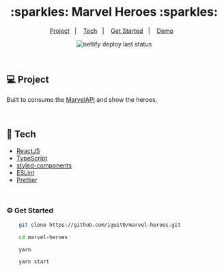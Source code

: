 <h1 align="center">
   :sparkles: Marvel Heroes :sparkles:
</h1>

<p align="center">
  <a href="#computer-project">Project</a>&nbsp;&nbsp;&nbsp;|&nbsp;&nbsp;&nbsp;
  <a href="#rocket-tech">Tech</a>&nbsp;&nbsp;&nbsp;|&nbsp;&nbsp;&nbsp;
  <a href="#gear-get-started">Get Started</a>&nbsp;&nbsp;&nbsp;|&nbsp;&nbsp;&nbsp;
  <a href="https://regal-moonbeam-fc06cc.netlify.app/">Demo</a>&nbsp;&nbsp;&nbsp;
</p>

<p align="center">
  <img src="https://api.netlify.com/api/v1/badges/1d2c12e1-fe83-403a-abab-189f79e6eeb8/deploy-status" alt="netlify deploy last status" />

</p>

<br/>

## :computer: Project

Built to consume the [MarvelAPI](https://developer.marvel.com/account) and show the heroes.

<br/>

## :rocket: Tech

- [ReactJS](https://github.com/facebook/react)
- [TypeScript](https://github.com/microsoft/TypeScript)
- [styled-components](https://github.com/styled-components/styled-components)
- [ESLint](https://github.com/eslint/eslint)
- [Prettier](https://github.com/prettier/prettier)
<br/>

### :gear: Get Started


```bash
    git clone https://github.com/iguit0/marvel-heroes.git

    cd marvel-heroes

    yarn

    yarn start
```
